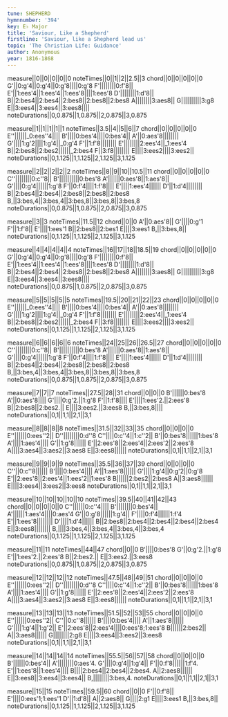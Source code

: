 ```yaml
---
tune: SHEPHERD
hymnnumber: '394'
key: E♭ Major
title: 'Saviour, Like a Shepherd'
firstline: 'Saviour, like a Shepherd lead us'
topic: 'The Christian Life: Guidance'
author: Anonymous
year: 1816-1868
---
```

measure||0||0||0||0||0
noteTimes||0||1||2||2.5||3
chord||0||0||0||0||0
G'||0:g'4||0:g'4||0:g'8||||0:g'8
F'||||||||0:f'8||
E'||1:ees'4||1:ees'4||1:ees'8||||1:ees'8
D'||||||||1:d'8||
B||2:bes4||2:bes4||2:bes8||2:bes8||2:bes8
A||||||||3:aes8||
G||||||||||3:g8
E||3:ees4||3:ees4||3:ees8||||
noteDurations||0,0.875||1,0.875||2,0.875||3,0.875

measure||1||1||1||1||1
noteTimes||3.5||4||5||6||7
chord||0||0||0||0||0
E''||||||_0:ees''4||||
B'||||0:bes'4||||0:bes'4||
A'||0:aes'8||||||||
G'||||1:g'2||||1:g'4||_0:g'4
F'||1:f'8||||||||
E'||||||||2:ees'4||_1:ees'4
B||2:bes8||2:bes2||||||_2:bes4
F||3:f8||||||||
E||||3:ees2||||3:ees2||
noteDurations||0,1.125||1,1.125||2,1.125||3,1.125

measure||2||2||2||2||2
noteTimes||8||9||10||10.5||11
chord||0||0||0||0||0
C''||||||||0:c''8||
B'||||||||||0:bes'8
A'||||||0:aes'8||1:aes'8||
G'||||0:g'4||||||1:g'8
F'||0:f'4||||1:f'8||||
E'||||1:ees'4||||||
D'||1:d'4||||||||
B||2:bes4||2:bes4||2:bes8||2:bes8||2:bes8
B,||3:bes,4||3:bes,4||3:bes,8||3:bes,8||3:bes,8
noteDurations||0,0.875||1,0.875||2,0.875||3,0.875

measure||3||3
noteTimes||11.5||12
chord||0||0
A'||0:aes'8||
G'||||0:g'1
F'||1:f'8||
E'||||1:ees'1
B||2:bes8||2:bes1
E||||3:ees1
B,||3:bes,8||
noteDurations||0,1.125||1,1.125||2,1.125||3,1.125

measure||4||4||4||4||4
noteTimes||16||17||18||18.5||19
chord||0||0||0||0||0
G'||0:g'4||0:g'4||0:g'8||||0:g'8
F'||||||||0:f'8||
E'||1:ees'4||1:ees'4||1:ees'8||||1:ees'8
D'||||||||1:d'8||
B||2:bes4||2:bes4||2:bes8||2:bes8||2:bes8
A||||||||3:aes8||
G||||||||||3:g8
E||3:ees4||3:ees4||3:ees8||||
noteDurations||0,0.875||1,0.875||2,0.875||3,0.875

measure||5||5||5||5||5
noteTimes||19.5||20||21||22||23
chord||0||0||0||0||0
E''||||||_0:ees''4||||
B'||||0:bes'4||||0:bes'4||
A'||0:aes'8||||||||
G'||||1:g'2||||1:g'4||_0:g'4
F'||1:f'8||||||||
E'||||||||2:ees'4||_1:ees'4
B||2:bes8||2:bes2||||||_2:bes4
F||3:f8||||||||
E||||3:ees2||||3:ees2||
noteDurations||0,1.125||1,1.125||2,1.125||3,1.125

measure||6||6||6||6||6
noteTimes||24||25||26||26.5||27
chord||0||0||0||0||0
C''||||||||0:c''8||
B'||||||||||0:bes'8
A'||||||0:aes'8||1:aes'8||
G'||||0:g'4||||||1:g'8
F'||0:f'4||||1:f'8||||
E'||||1:ees'4||||||
D'||1:d'4||||||||
B||2:bes4||2:bes4||2:bes8||2:bes8||2:bes8
B,||3:bes,4||3:bes,4||3:bes,8||3:bes,8||3:bes,8
noteDurations||0,0.875||1,0.875||2,0.875||3,0.875

measure||7||7||7
noteTimes||27.5||28||31
chord||0||0||0
B'||||||0:bes'8
A'||0:aes'8||||
G'||||0:g'2.||1:g'8
F'||1:f'8||||
E'||||1:ees'2.||2:ees'8
B||2:bes8||2:bes2.||
E||||3:ees2.||3:ees8
B,||3:bes,8||||
noteDurations||0,1||1,1||2,1||3,1

measure||8||8||8||8
noteTimes||31.5||32||33||35
chord||0||0||0||0
E''||||||0:ees''2||
D''||||||||0:d''8
C''||||0:c''4||1:c''2||
B'||0:bes'8||||||1:bes'8
A'||||1:aes'4||||
G'||1:g'8||||||
E'||2:ees'8||2:ees'4||2:ees'2||2:ees'8
A||||3:aes4||3:aes2||3:aes8
E||3:ees8||||||
noteDurations||0,1||1,1||2,1||3,1

measure||9||9||9||9
noteTimes||35.5||36||37||39
chord||0||0||0||0
C''||0:c''8||||||
B'||||0:bes'4||||
A'||1:aes'8||||||
G'||||1:g'4||0:g'2||0:g'8
E'||2:ees'8||2:ees'4||1:ees'2||1:ees'8
B||||||2:bes2||2:bes8
A||3:aes8||||||
E||||3:ees4||3:ees2||3:ees8
noteDurations||0,1||1,1||2,1||3,1

measure||10||10||10||10||10
noteTimes||39.5||40||41||42||43
chord||0||0||0||0||0
C''||||||0:c''4||||
B'||||||||0:bes'4||
A'||||||1:aes'4||||0:aes'4
G'||0:g'8||||||1:g'4||
F'||||0:f'4||||||1:f'4
E'||1:ees'8||||||||
D'||||1:d'4||||||
B||2:bes8||2:bes4||2:bes4||2:bes4||2:bes4
E||3:ees8||||||||
B,||||3:bes,4||3:bes,4||3:bes,4||3:bes,4
noteDurations||0,1.125||1,1.125||2,1.125||3,1.125

measure||11||11
noteTimes||44||47
chord||0||0
B'||||0:bes'8
G'||0:g'2.||1:g'8
E'||1:ees'2.||2:ees'8
B||2:bes2.||
E||3:ees2.||3:ees8
noteDurations||0,0.875||1,0.875||2,0.875||3,0.875

measure||12||12||12||12
noteTimes||47.5||48||49||51
chord||0||0||0||0
E''||||||0:ees''2||
D''||||||||0:d''8
C''||||0:c''4||1:c''2||
B'||0:bes'8||||||1:bes'8
A'||||1:aes'4||||
G'||1:g'8||||||
E'||2:ees'8||2:ees'4||2:ees'2||2:ees'8
A||||3:aes4||3:aes2||3:aes8
E||3:ees8||||||
noteDurations||0,1||1,1||2,1||3,1

measure||13||13||13||13
noteTimes||51.5||52||53||55
chord||0||0||0||0
E''||||||0:ees''2||
C''||0:c''8||||||
B'||||0:bes'4||||
A'||1:aes'8||||||
G'||||1:g'4||1:g'2||
E'||2:ees'8||2:ees'4||||0:ees'8;1:ees'8
B||||||2:bes2||
A||3:aes8||||||
G||||||||2:g8
E||||3:ees4||3:ees2||3:ees8
noteDurations||0,1||1,1||2,1||3,1

measure||14||14||14||14
noteTimes||55.5||56||57||58
chord||0||0||0||0
B'||||||0:bes'4||
A'||||||||0:aes'4.
G'||||0:g'4||1:g'4||
F'||0:f'8||||||1:f'4.
E'||1:ees'8||1:ees'4||||
B||||2:bes4||2:bes4||2:bes4.
A||2:aes8||||||
E||3:ees8||3:ees4||3:ees4||
B,||||||||3:bes,4.
noteDurations||0,1||1,1||2,1||3,1

measure||15||15
noteTimes||59.5||60
chord||0||0
F'||0:f'8||
E'||||0:ees'1;1:ees'1
D'||1:d'8||
A||2:aes8||
G||||2:g1
E||||3:ees1
B,||3:bes,8||
noteDurations||0,1.125||1,1.125||2,1.125||3,1.125

